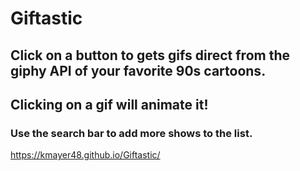 # Giftastic

## Click on a button to gets gifs direct from the giphy API of your favorite 90s cartoons. 

## Clicking on a gif will animate it!

### Use the search bar to add more shows to the list.

https://kmayer48.github.io/Giftastic/
